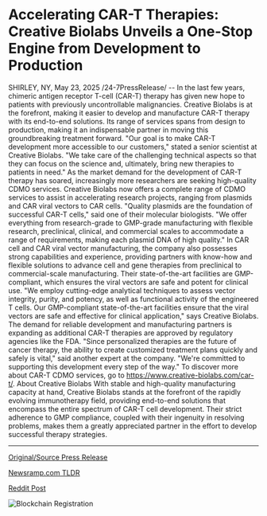 # Accelerating CAR-T Therapies: Creative Biolabs Unveils a One-Stop Engine from Development to Production

SHIRLEY, NY, May 23, 2025 /24-7PressRelease/ -- In the last few years, chimeric antigen receptor T-cell (CAR-T) therapy has given new hope to patients with previously uncontrollable malignancies. Creative Biolabs is at the forefront, making it easier to develop and manufacture CAR-T therapy with its end-to-end solutions. Its range of services spans from design to production, making it an indispensable partner in moving this groundbreaking treatment forward.  "Our goal is to make CAR-T development more accessible to our customers," stated a senior scientist at Creative Biolabs. "We take care of the challenging technical aspects so that they can focus on the science and, ultimately, bring new therapies to patients in need."  As the market demand for the development of CAR-T therapy has soared, increasingly more researchers are seeking high-quality CDMO services. Creative Biolabs now offers a complete range of CDMO services to assist in accelerating research projects, ranging from plasmids and CAR viral vectors to CAR cells.  "Quality plasmids are the foundation of successful CAR-T cells," said one of their molecular biologists. "We offer everything from research-grade to GMP-grade manufacturing with flexible research, preclinical, clinical, and commercial scales to accommodate a range of requirements, making each plasmid DNA of high quality."  In CAR cell and CAR viral vector manufacturing, the company also possesses strong capabilities and experience, providing partners with know-how and flexible solutions to advance cell and gene therapies from preclinical to commercial-scale manufacturing. Their state-of-the-art facilities are GMP-compliant, which ensures the viral vectors are safe and potent for clinical use.  "We employ cutting-edge analytical techniques to assess vector integrity, purity, and potency, as well as functional activity of the engineered T cells. Our GMP-compliant state-of-the-art facilities ensure that the viral vectors are safe and effective for clinical application," says Creative Biolabs.  The demand for reliable development and manufacturing partners is expanding as additional CAR-T therapies are approved by regulatory agencies like the FDA. "Since personalized therapies are the future of cancer therapy, the ability to create customized treatment plans quickly and safely is vital," said another expert at the company. "We're committed to supporting this development every step of the way."  To discover more about CAR-T CDMO services, go to https://www.creative-biolabs.com/car-t/.  About Creative Biolabs With stable and high-quality manufacturing capacity at hand, Creative Biolabs stands at the forefront of the rapidly evolving immunotherapy field, providing end-to-end solutions that encompass the entire spectrum of CAR-T cell development. Their strict adherence to GMP compliance, coupled with their ingenuity in resolving problems, makes them a greatly appreciated partner in the effort to develop successful therapy strategies. 

---

[Original/Source Press Release](https://www.24-7pressrelease.com/press-release/523091/accelerating-car-t-therapies-creative-biolabs-unveils-a-one-stop-engine-from-development-to-production)
                    

[Newsramp.com TLDR](https://newsramp.com/curated-news/creative-biolabs-pioneers-car-t-therapy-development-with-end-to-end-solutions/d4221858f397b5f4ddbd97f243a7a49d) 

 



[Reddit Post](https://www.reddit.com/r/HealthCareNewsInfo/comments/1ktdphl/creative_biolabs_pioneers_cart_therapy/) 



![Blockchain Registration](https://cdn.newsramp.app/24-7PressRelease/qrcode/255/23/flaxFAmZ.webp)